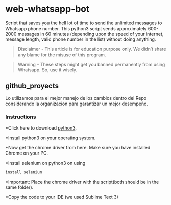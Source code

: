 # web-whatsapp-bot
Script that saves you the hell lot of time to send the unlimited messages to Whatsapp phone number. This python3 script sends approximately 600-2000 messages in 60 minutes (depending upon the speed of your internet, message length, valid phone number in the list) without doing anything.

   >Disclaimer - This article is for education purpose only. We didn’t share any blame for the misuse of this program.

   >Warning – These steps might get you banned permanently from using Whatsapp. So, use it wisely.

## github_proyects
Lo utilizamos para el mejor manejo de los cambios dentro del Repo considerando la organizacion para garantizar un mejor desempeño.

### Instructions

*Click here to download [python3](https://www.python.org/downloads/).

*Install python3 on your operating system.

*Now get the chrome driver from here. Make sure you have installed Chrome on your PC.

*Install selenium on python3 on using

  `install selenium`


*Important: Place the chrome driver with the script(both should be in the same folder).

*Copy the code to your IDE (we used Sublime Text 3)

